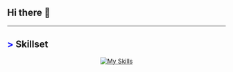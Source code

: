 ## Hi there 👋

---
## <span style="color: blue !important;">&gt;</span> Skillset
<div align="center">
  <a href="https://skillicons.dev">
    <img src="https://skillicons.dev/icons?i=php,py,java,js,c,html,css,git,mysql" alt="My Skills" />
  </a>
</div>

<!--
**DanSSV/DanSSV** is a ✨ _special_ ✨ repository because its `README.md` (this file) appears on your GitHub profile.

Here are some ideas to get you started:

- 🔭 I’m currently working on ...
- 🌱 I’m currently learning ...
- 👯 I’m looking to collaborate on ...
- 🤔 I’m looking for help with ...
- 💬 Ask me about ...
- 📫 How to reach me: ...
- 😄 Pronouns: ...
- ⚡ Fun fact: ...
-->
